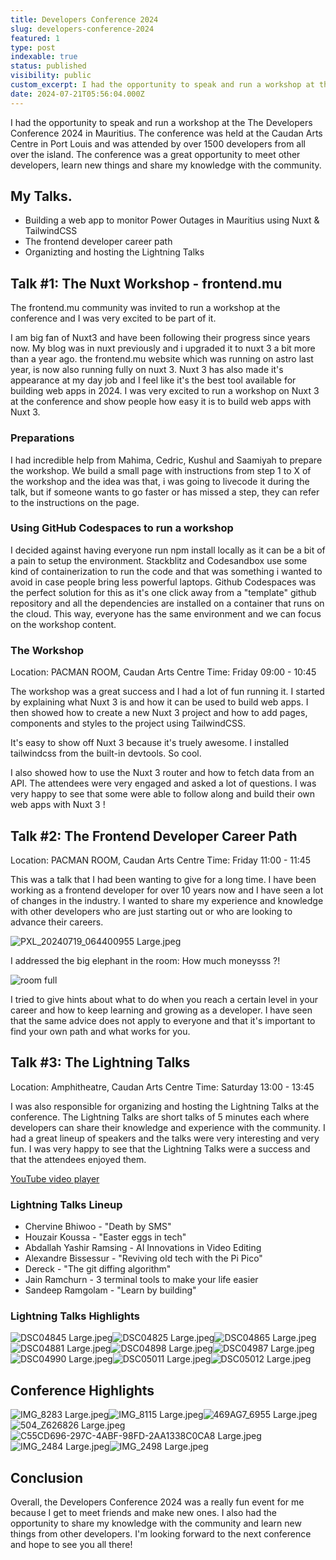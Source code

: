 ```yaml
---
title: Developers Conference 2024
slug: developers-conference-2024
featured: 1
type: post
indexable: true
status: published
visibility: public
custom_excerpt: I had the opportunity to speak and run a workshop at the The Developers Conference 2024 in Mauritius.
date: 2024-07-21T05:56:04.000Z
---
```


I had the opportunity to speak and run a workshop at the The Developers Conference 2024 in Mauritius. The conference was held at the Caudan Arts Centre in Port Louis and was attended by over 1500 developers from all over the island. The conference was a great opportunity to meet other developers, learn new things and share my knowledge with the community.

## My Talks.

- Building a web app to monitor Power Outages in Mauritius using Nuxt & TailwindCSS
- The frontend developer career path
- Organizting and hosting the Lightning Talks

## Talk #1: The Nuxt Workshop - frontend.mu

The frontend.mu community was invited to run a workshop at the conference and I was very excited to be part of it.

I am big fan of Nuxt3 and have been following their progress since years now. My blog was in nuxt previously and i upgraded it to nuxt 3 a bit more than a year ago. the frontend.mu website which was running on astro last year, is now also running fully on nuxt 3. Nuxt 3 has also made it's appearance at my day job and I feel like it's the best tool available for building web apps in 2024. I was very excited to run a workshop on Nuxt 3 at the conference and show people how easy it is to build web apps with Nuxt 3.

### Preparations

I had incredible help from Mahima, Cedric, Kushul and Saamiyah to prepare the workshop. We build a small page with instructions from step 1 to X of the workshop and the idea was that, i was going to livecode it during the talk, but if someone wants to go faster or has missed a step, they can refer to the instructions on the page.

### Using GitHub Codespaces to run a workshop

I decided against having everyone run npm install locally as it can be a bit of a pain to setup the environment. Stackblitz and Codesandbox use some kind of containerization to run the code and that was something i wanted to avoid in case people bring less powerful laptops. Github Codespaces was the perfect solution for this as it's one click away from a "template" github repository and all the dependencies are installed on a container that runs on the cloud. This way, everyone has the same environment and we can focus on the workshop content.

### The Workshop

Location: PACMAN ROOM, Caudan Arts Centre
Time: Friday 09:00 - 10:45

The workshop was a great success and I had a lot of fun running it. I started by explaining what Nuxt 3 is and how it can be used to build web apps. I then showed how to create a new Nuxt 3 project and how to add pages, components and styles to the project using TailwindCSS.

It's easy to show off Nuxt 3 because it's truely awesome. I installed tailwindcss from the built-in devtools. So cool.

I also showed how to use the Nuxt 3 router and how to fetch data from an API. The attendees were very engaged and asked a lot of questions. I was very happy to see that some were able to follow along and build their own web apps with Nuxt 3 !

## Talk #2:  The Frontend Developer Career Path

Location: PACMAN ROOM, Caudan Arts Centre
Time: Friday 11:00 - 11:45

This was a talk that I had been wanting to give for a long time. I have been working as a frontend developer for over 10 years now and I have seen a lot of changes in the industry. I wanted to share my experience and knowledge with other developers who are just starting out or who are looking to advance their careers.

![PXL\_20240719\_064400955 Large.jpeg](/content/images/2024/07/devcon-2024/PXL_20240719_064400955%20Large.jpeg)

I addressed the big elephant in the room: How much moneysss ?!

![room full](/content/images/2024/07/devcon-2024/PXL_20240719_073534537%20Large.jpeg)

I tried to give hints about what to do when you reach a certain level in your career and how to keep learning and growing as a developer. I have seen that the same advice does not apply to everyone and that it's important to find your own path and what works for you.

## Talk #3: The Lightning Talks

Location: Amphitheatre, Caudan Arts Centre
Time: Saturday 13:00 - 13:45

I was also responsible for organizing and hosting the Lightning Talks at the conference. The Lightning Talks are short talks of 5 minutes each where developers can share their knowledge and experience with the community. I had a great lineup of speakers and the talks were very interesting and very fun. I was very happy to see that the Lightning Talks were a success and that the attendees enjoyed them.

[YouTube video player](https://www.youtube.com/embed/jJOxfdufKlE?si=gFuxod3de9rGspjK)

### Lightning Talks Lineup

- Chervine Bhiwoo - "Death by SMS"
- Houzair Koussa - "Easter eggs in tech"
- Abdallah Yashir Ramsing - AI Innovations in Video Editing
- Alexandre Bissessur - "Reviving old tech with the Pi Pico"
- Dereck - "The git diffing algorithm"
- Jain Ramchurn - 3 terminal tools to make your life easier
- Sandeep Ramgolam - "Learn by building"

### Lightning Talks Highlights

![DSC04845 Large.jpeg](/content/images/2024/07/lightning-talks-2024/DSC04845%20Large.jpeg)![DSC04825 Large.jpeg](/content/images/2024/07/lightning-talks-2024/DSC04825%20Large.jpeg)![DSC04865 Large.jpeg](/content/images/2024/07/lightning-talks-2024/DSC04865%20Large.jpeg)![DSC04881 Large.jpeg](/content/images/2024/07/lightning-talks-2024/DSC04881%20Large.jpeg)![DSC04898 Large.jpeg](/content/images/2024/07/lightning-talks-2024/DSC04898%20Large.jpeg)![DSC04987 Large.jpeg](/content/images/2024/07/lightning-talks-2024/DSC04987%20Large.jpeg)![DSC04990 Large.jpeg](/content/images/2024/07/lightning-talks-2024/DSC04990%20Large.jpeg)![DSC05011 Large.jpeg](/content/images/2024/07/lightning-talks-2024/DSC05011%20Large.jpeg)![DSC05012 Large.jpeg](/content/images/2024/07/lightning-talks-2024/DSC05012%20Large.jpeg)

## Conference Highlights

![IMG\_8283 Large.jpeg](/content/images/2024/07/devcon-2024/IMG_8283%20Large.jpeg)![IMG\_8115 Large.jpeg](/content/images/2024/07/devcon-2024/IMG_8115%20Large.jpeg)![469AG7\_6955 Large.jpeg](/content/images/2024/07/devcon-2024/469AG7_6955%20Large.jpeg)![504\_Z626826 Large.jpeg](/content/images/2024/07/devcon-2024/504_Z626826%20Large.jpeg)![C55CD696-297C-4ABF-98FD-2AA1338C0CA8 Large.jpeg](/content/images/2024/07/devcon-2024/C55CD696-297C-4ABF-98FD-2AA1338C0CA8%20Large.jpeg)![IMG\_2484 Large.jpeg](/content/images/2024/07/devcon-2024/IMG_2484%20Large.jpeg)![IMG\_2498 Large.jpeg](/content/images/2024/07/devcon-2024/IMG_2498%20Large.jpeg)

## Conclusion

Overall, the Developers Conference 2024 was a really fun event for me because I get to meet friends and make new ones. I also had the opportunity to share my knowledge with the community and learn new things from other developers. I'm looking forward to the next conference and hope to see you all there!

